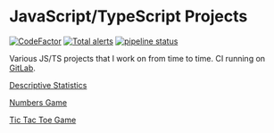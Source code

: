 # JavaScript/TypeScript Projects

[![CodeFactor](https://www.codefactor.io/repository/github/tedsilb/jsprojects/badge)](https://www.codefactor.io/repository/github/tedsilb/jsprojects) [![Total alerts](https://img.shields.io/lgtm/alerts/g/tedsilb/JSProjects.svg?logo=lgtm&logoWidth=18)](https://lgtm.com/projects/g/tedsilb/JSProjects/alerts/) [![pipeline status](https://gitlab.com/tedsilb/JSProjects/badges/master/pipeline.svg)](https://gitlab.com/tedsilb/JSProjects/-/commits/master)

Various JS/TS projects that I work on from time to time. CI running on [GitLab](https://gitlab.com/tedsilb/JSProjects).

[Descriptive Statistics](projects/DescriptiveStats)

[Numbers Game](projects/NumbersGame)

[Tic Tac Toe Game](projects/TicTacToe)
